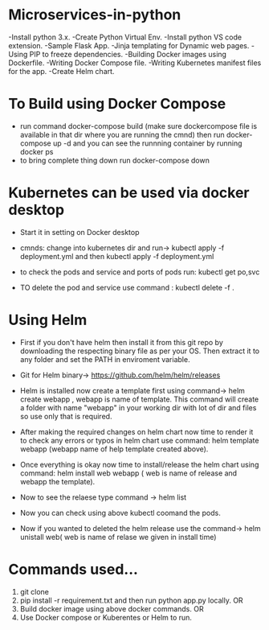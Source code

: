 # Microservices-in-python

-Install python 3.x.
-Create Python Virtual Env.
-Install python VS code extension.
-Sample Flask App.
-Jinja templating for Dynamic web pages.
-Using PIP to freeze dependencies.
-Building Docker images using Dockerfile.
-Writing Docker Compose file.
-Writing Kubernetes manifest files for the app.
-Create Helm chart.

# To Build using Docker Compose
- run command docker-compose build (make sure dockercompose file is available in that dir where you are running the cmnd) then run docker-compose up -d and you can see the runnning container by running docker ps
- to bring complete thing down run docker-compose down  
    

# Kubernetes can be used via docker desktop 
- Start it in setting on Docker desktop

- cmnds: change into kubernetes dir and run-> kubectl apply -f deployment.yml and then kubectl apply -f deployment.yml
- to check the pods and service and ports of pods run: kubectl get po,svc


- TO delete the pod and service use command : kubectl delete -f .

# Using Helm 
- First if you don't have helm then install it from this git repo by downloading the respecting binary file as per your OS. Then extract it to any folder and set the PATH in enviroment variable.
- Git for Helm binary-> https://github.com/helm/helm/releases
- Helm is installed now create a template first using command-> helm create webapp , webapp is name of template. 
This command will create a folder with name "webapp" in your working dir with lot of dir and files so use only that is required.
- After making the required changes on helm chart now time to render it to check any errors or typos in helm chart
use command: helm template webapp (webapp name of help template created above). 
- Once everything is okay now time to install/release the helm chart using command: helm install web webapp ( web is name of release and webapp the template).
- Now to see the relaese type command -> helm list

- Now you can check using above kubectl coomand the pods.

- Now if you wanted to deleted the helm release use the command-> helm unistall web( web is name of relase we given in install time)

# Commands used...
1. git clone
2. pip install -r requirement.txt and then run python app.py locally. OR 
3. Build docker image using above docker commands. OR
4. Use Docker compose or Kuberentes or Helm to run.